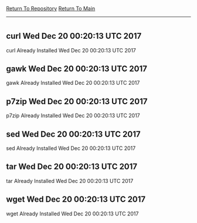 [Return To Repository](https://github.com/deathbybandaid/piholeparser/)
[Return To Main](https://github.com/deathbybandaid/piholeparser/blob/master/RecentRunLogs/Mainlog.md)
____________________________________
# 
## curl Wed Dec 20 00:20:13 UTC 2017
curl Already Installed Wed Dec 20 00:20:13 UTC 2017
## gawk Wed Dec 20 00:20:13 UTC 2017
gawk Already Installed Wed Dec 20 00:20:13 UTC 2017
## p7zip Wed Dec 20 00:20:13 UTC 2017
p7zip Already Installed Wed Dec 20 00:20:13 UTC 2017
## sed Wed Dec 20 00:20:13 UTC 2017
sed Already Installed Wed Dec 20 00:20:13 UTC 2017
## tar Wed Dec 20 00:20:13 UTC 2017
tar Already Installed Wed Dec 20 00:20:13 UTC 2017
## wget Wed Dec 20 00:20:13 UTC 2017
wget Already Installed Wed Dec 20 00:20:13 UTC 2017
